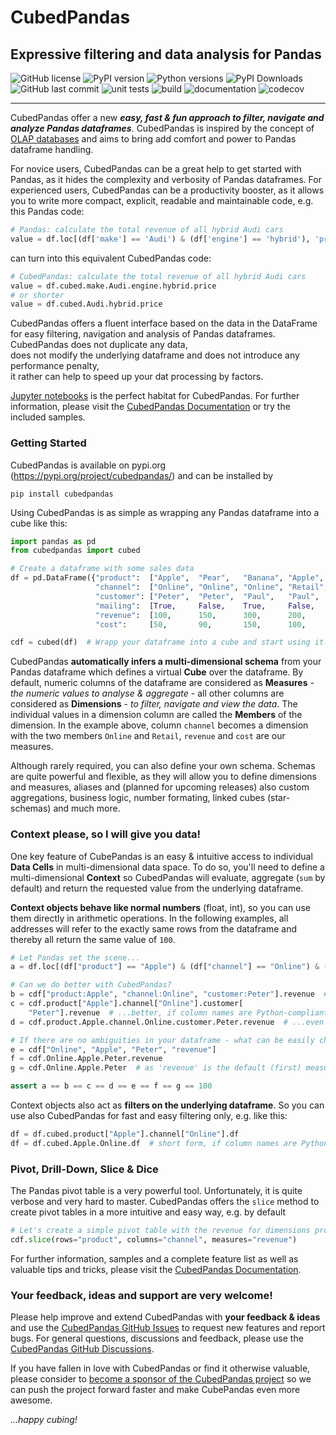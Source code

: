 # CubedPandas 

## Expressive filtering and data analysis for Pandas

![GitHub license](https://img.shields.io/github/license/Zeutschler/cubedpandas?color=A1C547)
![PyPI version](https://img.shields.io/pypi/v/cubedpandas?logo=pypi&logoColor=979DA4&color=A1C547)
![Python versions](https://img.shields.io/badge/dynamic/toml?url=https%3A%2F%2Fraw.githubusercontent.com%2FZeutschler%2Fcubedpandas%2Fmaster%2Fpyproject.toml&query=%24%5B'project'%5D%5B'requires-python'%5D&color=A1C547)
![PyPI Downloads](https://img.shields.io/pypi/dm/cubedpandas.svg?logo=pypi&logoColor=979DA4&label=PyPI%20downloads&color=A1C547)
![GitHub last commit](https://img.shields.io/github/last-commit/Zeutschler/cubedpandas?logo=github&logoColor=979DA4&color=A1C547)
![unit tests](https://img.shields.io/github/actions/workflow/status/zeutschler/cubedpandas/python-package.yml?logo=GitHub&logoColor=979DA4&label=unit%20tests&color=A1C547)
![build](https://img.shields.io/github/actions/workflow/status/zeutschler/cubedpandas/python-package.yml?logo=GitHub&logoColor=979DA4&color=A1C547)
![documentation](https://img.shields.io/github/actions/workflow/status/zeutschler/cubedpandas/static-site-upload.yml?logo=GitHub&logoColor=979DA4&label=docs&color=A1C547&link=https%3A%2F%2Fzeutschler.github.io%2Fcubedpandas%2F)
![codecov](https://codecov.io/github/Zeutschler/cubedpandas/graph/badge.svg?token=B12O0B6F10)


-----------------

CubedPandas offer a new ***easy, fast & fun approach to filter, navigate and analyze Pandas dataframes***.
CubedPandas is inspired by the concept of [OLAP databases](https://en.wikipedia.org/wiki/Online_analytical_processing)
and aims to bring add comfort and power to Pandas dataframe handling.

For novice users, CubedPandas can be a great help to get started with Pandas, as it hides
the complexity and verbosity of Pandas dataframes. For experienced users, CubedPandas
can be a productivity booster, as it allows you to write more compact, explicit, readable and
maintainable code, e.g. this Pandas code:

```python
# Pandas: calculate the total revenue of all hybrid Audi cars
value = df.loc[(df['make'] == 'Audi') & (df['engine'] == 'hybrid'), 'price'].sum()
```

can turn into this equivalent CubedPandas code:

```python
# CubedPandas: calculate the total revenue of all hybrid Audi cars
value = df.cubed.make.Audi.engine.hybrid.price
# or shorter
value = df.cubed.Audi.hybrid.price
```

CubedPandas offers a fluent interface based on the data in the DataFrame for easy filtering,
navigation and analysis of Pandas dataframes. CubedPandas does not duplicate any data,  
does not modify the underlying dataframe and does not introduce any performance penalty,  
it rather can help to speed up your dat processing by factors.

[Jupyter notebooks](https://jupyter.org) is the perfect habitat for CubedPandas.
For further information, please visit the [CubedPandas Documentation](https://zeutschler.github.io/cubedpandas/)
or try the included samples.

### Getting Started

CubedPandas is available on pypi.org (https://pypi.org/project/cubedpandas/) and can be installed by

```console
pip install cubedpandas
```

Using CubedPandas is as simple as wrapping any Pandas dataframe into a cube like this:

```python
import pandas as pd
from cubedpandas import cubed

# Create a dataframe with some sales data
df = pd.DataFrame({"product":  ["Apple",  "Pear",   "Banana", "Apple",  "Pear",   "Banana"],
                   "channel":  ["Online", "Online", "Online", "Retail", "Retail", "Retail"],
                   "customer": ["Peter",  "Peter",  "Paul",   "Paul",   "Mary",   "Mary"  ],
                   "mailing":  [True,     False,    True,     False,    True,     False   ],
                   "revenue":  [100,      150,      300,      200,      250,      350     ],
                   "cost":     [50,       90,       150,      100,      150,      175     ]})

cdf = cubed(df)  # Wrapp your dataframe into a cube and start using it!
```

CubedPandas **automatically infers a multi-dimensional schema** from your Pandas dataframe which 
defines a virtual **Cube** over the dataframe. By default, numeric columns of the dataframe 
are considered as **Measures** - *the numeric values to analyse & aggregate* - all other columns are 
considered as **Dimensions** - *to filter, navigate and view the data*. The individual values in a 
dimension column are called the **Members** of the dimension. In the example above, column `channel`
becomes a dimension with the two members `Online` and `Retail`, `revenue` and `cost` are our measures.

Although rarely required, you can also define your own schema. Schemas are quite powerful and flexible, 
as they will allow you to define dimensions and measures, aliases and (planned for upcoming releases)
also custom aggregations, business logic, number formating, linked cubes (star-schemas) and much more.

### Context please, so I will give you data!
One key feature of CubePandas is an easy & intuitive access to individual **Data Cells** in
multi-dimensional data space. To do so, you'll need to define a multi-dimensional **Context** so
CubedPandas will evaluate, aggregate (`sum` by default) and return the requested value from 
the underlying dataframe.

**Context objects behave like normal numbers** (float, int), so you can use them directly in arithmetic
operations. In the following examples, all addresses will refer to the exactly same rows from the dataframe
and thereby all return the same value of `100`. 

```python
# Let Pandas set the scene...
a = df.loc[(df["product"] == "Apple") & (df["channel"] == "Online") & (df["customer"] == "Peter"), "revenue"].sum()

# Can we do better with CubedPandas? 
b = cdf["product:Apple", "channel:Online", "customer:Peter"].revenue  # explicit, readable, flexible and fast  
c = cdf.product["Apple"].channel["Online"].customer[
    "Peter"].revenue  # ...better, if column names are Python-compliant  
d = cdf.product.Apple.channel.Online.customer.Peter.revenue  # ...even better, if member names are Python-compliant

# If there are no ambiguities in your dataframe - what can be easily checked - then you can use this shorthand forms:
e = cdf["Online", "Apple", "Peter", "revenue"]
f = cdf.Online.Apple.Peter.revenue
g = cdf.Online.Apple.Peter  # as 'revenue' is the default (first) measure of the cube, it can be omitted

assert a == b == c == d == e == f == g == 100
```

Context objects also act as **filters on the underlying dataframe**. So you can use also CubedPandas for
fast and easy filtering only, e.g. like this:

```python   
df = df.cubed.product["Apple"].channel["Online"].df
df = df.cubed.Apple.Online.df  # short form, if column names are Python-compliant and there are no ambiguities
```

### Pivot, Drill-Down, Slice & Dice

The Pandas pivot table is a very powerful tool. Unfortunately, it is quite verbose and very hard to master.
CubedPandas offers the `slice` method to create pivot tables in a more intuitive and easy way, e.g. by default

```python   
# Let's create a simple pivot table with the revenue for dimensions products and channels
cdf.slice(rows="product", columns="channel", measures="revenue")
```

For further information, samples and a complete feature list as well as valuable tips and tricks,
please visit the [CubedPandas Documentation](https://zeutschler.github.io/cubedpandas/).


### Your feedback, ideas and support are very welcome!
Please help improve and extend CubedPandas with **your feedback & ideas** and use the 
[CubedPandas GitHub Issues](https://github.com/Zeutschler/cubedpandas/issues) to request new features and report bugs. 
For general questions, discussions and feedback, please use the 
[CubedPandas GitHub Discussions](https://github.com/Zeutschler/cubedpandas/discussions).

If you have fallen in love with CubedPandas or find it otherwise valuable, 
please consider to [become a sponsor of the CubedPandas project](https://github.com/sponsors/Zeutschler) so we 
can push the project forward faster and make CubePandas even more awesome.

*...happy cubing!*
